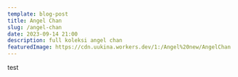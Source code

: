 ```yaml
---
template: blog-post
title: Angel Chan
slug: /angel-chan
date: 2023-09-14 21:00
description: full koleksi angel chan
featuredImage: https://cdn.uukina.workers.dev/1:/Angel%20new/AngelChan.jpg
---
```

t﻿est